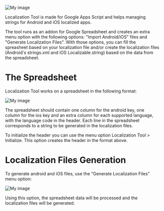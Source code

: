 ![My image](http://www.felipesilveira.com.br/localizationtool/logo.png)

Localization Tool is made for Google Apps Script and helps managing strings for Android and iOS localized apps.

The tool runs as an addon for Google Spreadsheet and creates an extra menu option with the following options: "Import Android/iOS" files and "Generate Localization Files". With those options, you can fill the spreasheet based on your localization file and/or create the localization files (Android's strings.xml and iOS Localizable.string) based on the data from the spreadsheet.

The Spreadsheet
===============

Localization Tool works on a spreadsheet in the following format:

![My image](http://www.felipesilveira.com.br/localizationtool/spreadsheetformat.png)

The spreadsheet should contain one column for the android key, one column for the ios key and an extra column for each supported language, with the language code in the header. Each line in the spreadsheet corresponds to a string to be generated in the localization files.

To initialize the header you can use the menu option Localization Tool > Initialize. This option creates the header in the format above.

Localization Files Generation
===============

To generate android and iOS files, use the "Generate Localization Files" menu option:

![My image](http://www.felipesilveira.com.br/localizationtool/generateitem.png)

Using this option, the spreadsheet data will be processed and the localization files will be generated.
